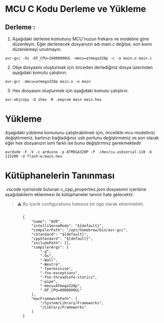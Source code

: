 # MCU C Kodu Derleme ve Yükleme

## Derleme : 

1. Aşağıdaki derleme komutunu MCU'nuzun frekans ve modeline göre düzenleyin. Eğer derlenecek dosyanızın adı main.c değilse, son kısmı düzenlemeyi unutmayın.
```
avr-gcc -Os -DF_CPU=16000000UL -mmcu=atmega328p -c -o main.o main.c
```

2. Obje dosyasını oluşturmak için önceden derlediğiniz dosya üzerinden aşağıdaki komutu çalıştırın. 
```
avr-gcc -mmcu=atmega328p main.o -o main
```

3. Hex dosyasını oluşturmak için aşağıdaki komutu çalıştırın.
```
avr-objcopy -O ihex -R .eeprom main main.hex
```

# Yükleme

Aşağıdaki yükleme komutunu çalıştırabilmek için, öncelikle mcu modelinizi değiştirmeniz, kartınızı bağladığınız usb portunu değiştirmeniz ve son olarak eğer hex dosyanızın ismi farklı ise bunu değiştirmniz gerekmektedir
```
avrdude -F -V -c arduino -p ATMEGA328P -P  /dev/cu.usbserial-110 -b 115200 -U flash:w:main.hex
```

# Kütüphanelerin Tanınması

.vscode içerisinde bulunan c_cpp_properties.json dosyasının içerisine aşağıdakilerin eklenmesi ile kütüphaneler tanınır hale gelecektir. 

> :warning:
> Bu içerik configurations listesine bir öge olarak eklenmelidir.

````
  
        {
            "name": "AVR",
            "intelliSenseMode": "${default}",
            "compilerPath": "/opt/homebrew/bin/avr-gcc",
            "cStandard": "${default}",
            "cppStandard": "${default}",
            "includePath": [],
            "compilerArgs": [
                "-g",
                "-Os",
                "-Wall",
                "-Wextra",
                "-fpermissive",
                "-fno-exceptions",
                "-fno-threadsafe-statics",
                "-pipe",
                "-mmcu=ATmega328p",
                "-DF_CPU=8000000UL"
            ],
            "macFrameworkPath": [
                "/System/Library/Frameworks",
                "/Library/Frameworks"
            ]
        }
   
````


